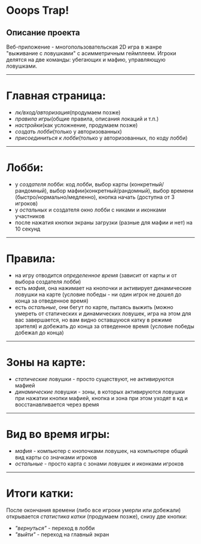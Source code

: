 # **Ooops Trap!**

## Описание проекта
Веб-приложение - многопользовательская 2D игра в жанре "выживание с ловушками" с асимметричным геймплеем. Игроки делятся на две команды: убегающих и мафию, управляющую ловушками.

---

# **Главная страница:**
- *лк/вход/авторизация*(продумаем позже)
- *правила игры*(общие правила, описания локаций и т.п.)
- *настройки*(как усложнение, продумаем позже)
- *создать лобби*(только у авторизованных)
- *присоединиться к лобби*(только у авторизованных, по коду лобби)

---

# **Лобби:**
- у *создателя* лобби: код лобби, выбор карты (конкретный/рандомный), выбор мафии(конкретный/рандомный), выбор времени (быстро/нормально/медленно), кнопка начать (доступна от 3 игроков)
- у *остальных* и создателя окно лобби с никами и иконками участников
- после нажатия кнопки экраны загрузки (разные для мафии и нет) на 10 секунд

---

# **Правила:**
- на игру отводится *определенное время* (зависит от карты и от выбора создателя лобби)
- есть *мафия*, она нажимает на кнопочки и активирует динамические ловушки на карте (условие победы - ни один игрок не дошел до конца за отведенное время)
- есть *остальные*, они бегут по карте, пытаясь выжить (можно умереть от статических и динамических ловушек, игра на этом для вас завершается, но вам видно оставшуюся катку в режиме зрителя) и добежать до конца за отведенное время (условие победы добежал до конца)

---

# **Зоны на карте:**
- *статические* ловушки - просто существуют, не активируются мафией
- *динамические* ловушки - зоны, в которых активируются ловушки при нажатии кнопки мафией, кнопка и зона при этом уходят в кд и восстанавливается через время

---

# **Вид во время игры:**
- *мафия* - компьютер с кнопочками ловушек, на компьютере общий вид карты со значками игроков
- *остальные* - просто карта с зонами ловушек и иконками игроков

---

# **Итоги катки:**
После окончания времени (либо все игроки умерли или добежали) открывается *статистика катки* (продумаем позже), снизу две кнопки: 
- *"вернуться"* - переход в лобби
- *"выйти"* - переход на главный экран